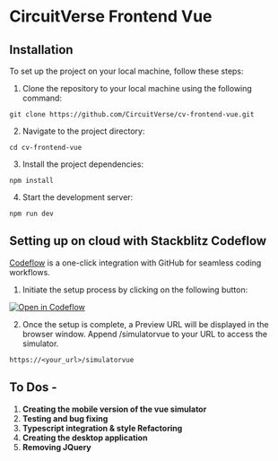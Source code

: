 # CircuitVerse Frontend Vue

## Installation
To set up the project on your local machine, follow these steps:

1. Clone the repository to your local machine using the following command:
```
git clone https://github.com/CircuitVerse/cv-frontend-vue.git
```
2. Navigate to the project directory:
```
cd cv-frontend-vue
```
3. Install the project dependencies:
```
npm install
```
4. Start the development server:
```
npm run dev
```

## Setting up on cloud with Stackblitz Codeflow
[Codeflow](https://developer.stackblitz.com/codeflow/what-is-codeflow) is a one-click integration with GitHub for seamless coding workflows.

1. Initiate the setup process by clicking on the following button:

[![Open in Codeflow](https://developer.stackblitz.com/img/open_in_codeflow.svg)](https:///pr.new/CircuitVerse/cv-frontend-vue)

2. Once the setup is complete, a Preview URL will be displayed in the browser window. Append /simulatorvue to your URL to access the simulator.
```
https://<your_url>/simulatorvue
```

## To Dos -
1. **Creating the mobile version of the vue simulator** 
2. **Testing and bug fixing**
3. **Typescript integration & style Refactoring**
4. **Creating the desktop application** 
5. **Removing JQuery**
